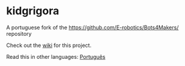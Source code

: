 # kidgrigora
A portuguese fork of the https://github.com/E-robotics/Bots4Makers/ repository 

Check out the [wiki](https://github.com/rbarradas/kidgrigora/wiki) for this project.

Read this in other languages: [Português](README.pt.md)
